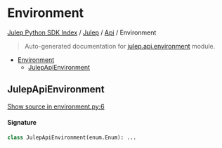 # Environment

[Julep Python SDK Index](../../README.md#julep-python-sdk-index) / [Julep](../index.md#julep) / [Api](./index.md#api) / Environment

> Auto-generated documentation for [julep.api.environment](../../../../../../julep/api/environment.py) module.

- [Environment](#environment)
  - [JulepApiEnvironment](#julepapienvironment)

## JulepApiEnvironment

[Show source in environment.py:6](../../../../../../julep/api/environment.py#L6)

#### Signature

```python
class JulepApiEnvironment(enum.Enum): ...
```